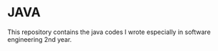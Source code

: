 # JAVA
This repository contains the java codes I wrote especially in software engineering 2nd year.
